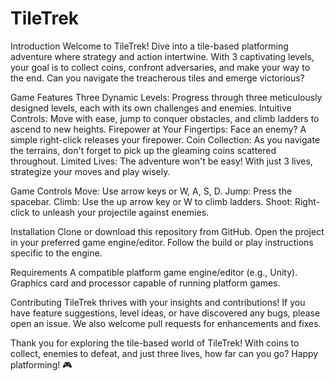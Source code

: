 # TileTrek

Introduction
Welcome to TileTrek! Dive into a tile-based platforming adventure where strategy and action intertwine. With 3 captivating levels, your goal is to collect coins, confront adversaries, and make your way to the end. Can you navigate the treacherous tiles and emerge victorious?

Game Features
Three Dynamic Levels: Progress through three meticulously designed levels, each with its own challenges and enemies.
Intuitive Controls: Move with ease, jump to conquer obstacles, and climb ladders to ascend to new heights.
Firepower at Your Fingertips: Face an enemy? A simple right-click releases your firepower.
Coin Collection: As you navigate the terrains, don't forget to pick up the gleaming coins scattered throughout.
Limited Lives: The adventure won't be easy! With just 3 lives, strategize your moves and play wisely.


Game Controls
Move: Use arrow keys or W, A, S, D.
Jump: Press the spacebar.
Climb: Use the up arrow key or W to climb ladders.
Shoot: Right-click to unleash your projectile against enemies.


Installation
Clone or download this repository from GitHub.
Open the project in your preferred game engine/editor.
Follow the build or play instructions specific to the engine.


Requirements
A compatible platform game engine/editor (e.g., Unity).
Graphics card and processor capable of running platform games.


Contributing
TileTrek thrives with your insights and contributions! If you have feature suggestions, level ideas, or have discovered any bugs, please open an issue. We also welcome pull requests for enhancements and fixes.

Thank you for exploring the tile-based world of TileTrek! With coins to collect, enemies to defeat, and just three lives, how far can you go? Happy platforming! 🎮